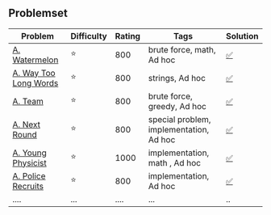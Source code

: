 ## Problemset
 | Problem      |  Difficulty | Rating |Tags| Solution |
|-------------|------|--------|------------|------------------|
 |[A. Watermelon](https://codeforces.com/contest/4/problem/A)|:star:| 800| brute force, math, Ad hoc| [:white_check_mark:](https://github.com/LuizIgnacio2002/codeforces-solutions/blob/main/A/A.%20Watermelon.cpp)|
|[A. Way Too Long Words](https://codeforces.com/contest/71/problem/A)    |:star: | 800    | strings, Ad hoc   | [:white_check_mark:](https://github.com/LuizIgnacio2002/codeforces-solutions/blob/main/A/A.%20Way%20Too%20Long%20Words.cpp)      |
|[A. Team](https://codeforces.com/contest/231/problem/A)      | :star: |800       | brute force, greedy, Ad hoc | [:white_check_mark:](https://github.com/LuizIgnacio2002/codeforces-solutions/blob/main/A/A.%20Team.cpp)        |
| [A. Next Round](https://codeforces.com/contest/158/problem/A)     | :star:  | 800    | special problem, implementation, Ad hoc  | [:white_check_mark:](https://github.com/LuizIgnacio2002/codeforces-solutions/blob/main/A/A.%20Next%20Round.cpp)         |
| [A. Young Physicist](https://codeforces.com/contest/69/problem/A)      | :star:  |1000     | implementation, math , Ad hoc    |[:white_check_mark:](https://github.com/LuizIgnacio2002/codeforces-solutions/blob/main/A/A.%20Young%20Physicist.cpp)         |
| [A. Police Recruits](https://codeforces.com/problemset/problem/427/A) | :star:  | 800     | implementation, Ad hoc   |[:white_check_mark:](https://github.com/LuizIgnacio2002/codeforces-solutions/blob/main/A/A.%20Police%20Recruits.cpp)           |
| ....      | ...  | ....      | ...    |..           |






